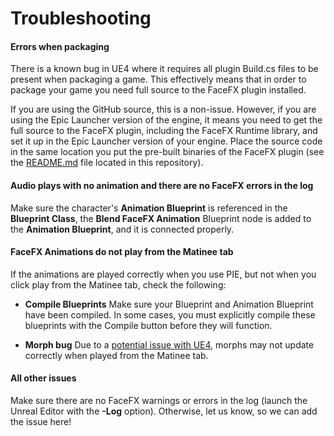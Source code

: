Troubleshooting
===============

#### Errors when packaging

There is a known bug in UE4 where it requires all plugin Build.cs files to be present when packaging a game. This effectively means that in order to package your game you need full source to the FaceFX plugin installed.

If you are using the GitHub source, this is a non-issue. However, if you are using the Epic Launcher version of the engine, it means you need to get the full source to the FaceFX plugin, including the FaceFX Runtime library, and set it up in the Epic Launcher version of your engine. Place the source code in the same location you put the pre-built binaries of the FaceFX plugin (see the [README.md](README.md) file located in this repository).

#### Audio plays with no animation and there are no FaceFX errors in the log

Make sure the character's **Animation Blueprint** is referenced in the **Blueprint Class**, the **Blend FaceFX Animation** Blueprint node is added to the **Animation Blueprint**, and it is connected properly.

#### FaceFX Animations do not play from the Matinee tab

If the animations are played correctly when you use PIE, but not when you click play from the Matinee tab, check the following:

+ **Compile Blueprints** Make sure your Blueprint and Animation Blueprint have been compiled.  In some cases, you must explicitly compile these blueprints with the Compile button before they will function. 

+ **Morph bug** Due to a [potential issue with UE4](https://answers.unrealengine.com/questions/290685/morph-targets-not-updating-from-matinee-tab.html), morphs may not update correctly when played from the Matinee tab.

#### All other issues

Make sure there are no FaceFX warnings or errors in the log (launch the Unreal Editor with the **-Log** option). Otherwise, let us know, so we can add the issue here!
